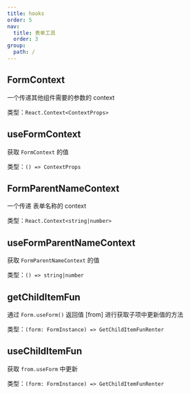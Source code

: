 ```yaml
---
title: hooks
order: 5
nav:
  title: 表单工具
  order: 3
group:
  path: /
---
```


## FormContext

一个传递其他组件需要的参数的 context

类型：`React.Context<ContextProps>`

## useFormContext

获取 `FormContext` 的值

类型：`() => ContextProps`

## FormParentNameContext

一个传递 表单名称的 context

类型：`React.Context<string|number>`

## useFormParentNameContext

获取 `FormParentNameContext` 的值

类型：`() => string|number`

## getChildItemFun

通过 `Form.useForm()` 返回值 [from] 进行获取子项中更新值的方法

类型：`(form: FormInstance) => GetChildItemFunRenter`

## useChildItemFun

获取 `from.useForm` 中更新

类型：`(form: FormInstance) => GetChildItemFunRenter`
